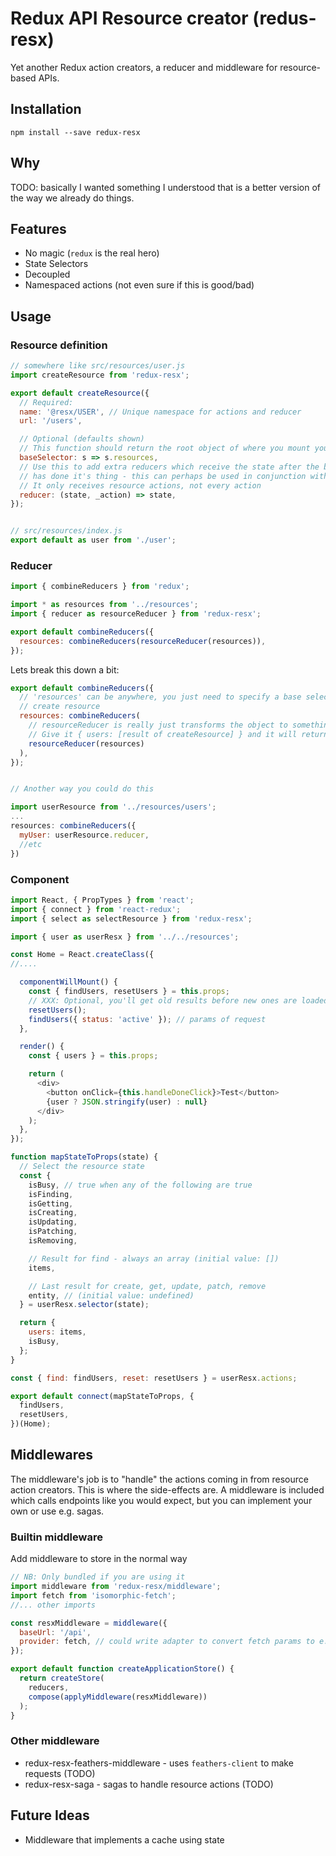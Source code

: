 # Redux API Resource creator (redus-resx)

Yet another Redux action creators, a reducer and middleware for resource-based APIs.

## Installation

```shell
npm install --save redux-resx
```

## Why

TODO: basically I wanted something I understood that is a better version of the way we
already do things.

## Features

* No magic (`redux` is the real hero)
* State Selectors
* Decoupled
* Namespaced actions (not even sure if this is good/bad)

## Usage

### Resource definition

```javascript
// somewhere like src/resources/user.js
import createResource from 'redux-resx';

export default createResource({
  // Required:
  name: '@resx/USER', // Unique namespace for actions and reducer
  url: '/users',

  // Optional (defaults shown)
  // This function should return the root object of where you mount your state
  baseSelector: s => s.resources,
  // Use this to add extra reducers which receive the state after the built-in reducer
  // has done it's thing - this can perhaps be used in conjunction with custom middleware
  // It only receives resource actions, not every action
  reducer: (state, _action) => state,
});


// src/resources/index.js
export default as user from './user';
```

### Reducer

```javascript
import { combineReducers } from 'redux';

import * as resources from '../resources';
import { reducer as resourceReducer } from 'redux-resx';

export default combineReducers({
  resources: combineReducers(resourceReducer(resources)),
});
```

Lets break this down a bit:

```javascript
export default combineReducers({
  // 'resources' can be anywhere, you just need to specify a base selector that selects it in
  // create resource
  resources: combineReducers(
    // resourceReducer is really just transforms the object to something that combineReducers can use
    // Give it { users: [result of createResource] } and it will return { users: reducerFn } - simple
    resourceReducer(resources)
  ),
});


// Another way you could do this

import userResource from '../resources/users';
...
resources: combineReducers({
  myUser: userResource.reducer,
  //etc
})
```

### Component

```javascript
import React, { PropTypes } from 'react';
import { connect } from 'react-redux';
import { select as selectResource } from 'redux-resx';

import { user as userResx } from '../../resources';

const Home = React.createClass({
//....

  componentWillMount() {
    const { findUsers, resetUsers } = this.props;
    // XXX: Optional, you'll get old results before new ones are loaded if you don't do this.
    resetUsers();
    findUsers({ status: 'active' }); // params of request
  },

  render() {
    const { users } = this.props;

    return (
      <div>
        <button onClick={this.handleDoneClick}>Test</button>
        {user ? JSON.stringify(user) : null}
      </div>
    );
  },
});

function mapStateToProps(state) {
  // Select the resource state
  const {
    isBusy, // true when any of the following are true
    isFinding,
    isGetting,
    isCreating,
    isUpdating,
    isPatching,
    isRemoving,

    // Result for find - always an array (initial value: [])
    items,

    // Last result for create, get, update, patch, remove
    entity, // (initial value: undefined)
  } = userResx.selector(state);

  return {
    users: items,
    isBusy,
  };
}

const { find: findUsers, reset: resetUsers } = userResx.actions;

export default connect(mapStateToProps, {
  findUsers,
  resetUsers,
})(Home);
```

## Middlewares

The middleware's job is to "handle" the actions coming in from resource action creators. This
is where the side-effects are. A middleware is included which calls endpoints like
you would expect, but you can implement your own or use e.g. sagas.

### Builtin middleware

Add middleware to store in the normal way

```javascript
// NB: Only bundled if you are using it
import middleware from 'redux-resx/middleware';
import fetch from 'isomorphic-fetch';
//... other imports

const resxMiddleware = middleware({
  baseUrl: '/api',
  provider: fetch, // could write adapter to convert fetch params to e.g. request/jquery
});

export default function createApplicationStore() {
  return createStore(
    reducers,
    compose(applyMiddleware(resxMiddleware))
  );
}
```

### Other middleware

- redux-resx-feathers-middleware - uses `feathers-client` to make requests (TODO)
- redux-resx-saga - sagas to handle resource actions (TODO)

## Future Ideas

* Middleware that implements a cache using state
